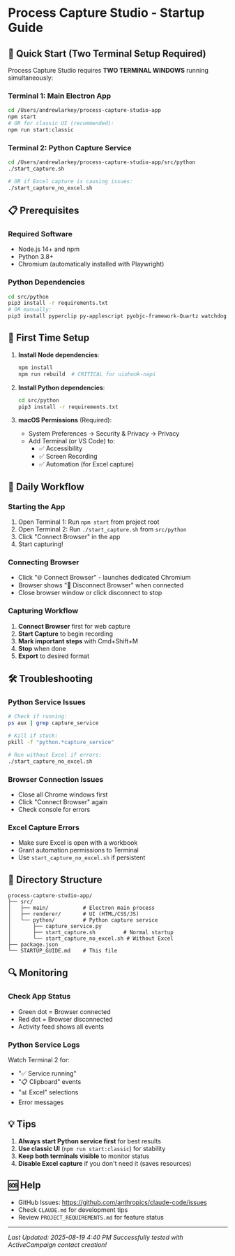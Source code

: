 # Process Capture Studio - Startup Guide

## 🚀 Quick Start (Two Terminal Setup Required)

Process Capture Studio requires **TWO TERMINAL WINDOWS** running simultaneously:

### Terminal 1: Main Electron App
```bash
cd /Users/andrewlarkey/process-capture-studio-app
npm start
# OR for classic UI (recommended):
npm run start:classic
```

### Terminal 2: Python Capture Service
```bash
cd /Users/andrewlarkey/process-capture-studio-app/src/python
./start_capture.sh

# OR if Excel capture is causing issues:
./start_capture_no_excel.sh
```

## 📋 Prerequisites

### Required Software
- Node.js 14+ and npm
- Python 3.8+
- Chromium (automatically installed with Playwright)

### Python Dependencies
```bash
cd src/python
pip3 install -r requirements.txt
# OR manually:
pip3 install pyperclip py-applescript pyobjc-framework-Quartz watchdog websockets
```

## 🎯 First Time Setup

1. **Install Node dependencies**:
   ```bash
   npm install
   npm run rebuild  # CRITICAL for uiohook-napi
   ```

2. **Install Python dependencies**:
   ```bash
   cd src/python
   pip3 install -r requirements.txt
   ```

3. **macOS Permissions** (Required):
   - System Preferences → Security & Privacy → Privacy
   - Add Terminal (or VS Code) to:
     - ✅ Accessibility
     - ✅ Screen Recording
     - ✅ Automation (for Excel capture)

## 🔄 Daily Workflow

### Starting the App
1. Open Terminal 1: Run `npm start` from project root
2. Open Terminal 2: Run `./start_capture.sh` from `src/python`
3. Click "Connect Browser" in the app
4. Start capturing!

### Connecting Browser
- Click "🌐 Connect Browser" - launches dedicated Chromium
- Browser shows "🔌 Disconnect Browser" when connected
- Close browser window or click disconnect to stop

### Capturing Workflow
1. **Connect Browser** first for web capture
2. **Start Capture** to begin recording
3. **Mark important steps** with Cmd+Shift+M
4. **Stop** when done
5. **Export** to desired format

## 🛠️ Troubleshooting

### Python Service Issues
```bash
# Check if running:
ps aux | grep capture_service

# Kill if stuck:
pkill -f "python.*capture_service"

# Run without Excel if errors:
./start_capture_no_excel.sh
```

### Browser Connection Issues
- Close all Chrome windows first
- Click "Connect Browser" again
- Check console for errors

### Excel Capture Errors
- Make sure Excel is open with a workbook
- Grant automation permissions to Terminal
- Use `start_capture_no_excel.sh` if persistent

## 📁 Directory Structure
```
process-capture-studio-app/
├── src/
│   ├── main/           # Electron main process
│   ├── renderer/       # UI (HTML/CSS/JS)
│   └── python/         # Python capture service
│       ├── capture_service.py
│       ├── start_capture.sh         # Normal startup
│       └── start_capture_no_excel.sh # Without Excel
├── package.json
└── STARTUP_GUIDE.md    # This file
```

## 🔍 Monitoring

### Check App Status
- Green dot = Browser connected
- Red dot = Browser disconnected
- Activity feed shows all events

### Python Service Logs
Watch Terminal 2 for:
- "✅ Service running"
- "📋 Clipboard" events
- "📊 Excel" selections
- Error messages

## 💡 Tips

1. **Always start Python service first** for best results
2. **Use classic UI** (`npm run start:classic`) for stability
3. **Keep both terminals visible** to monitor status
4. **Disable Excel capture** if you don't need it (saves resources)

## 🆘 Help

- GitHub Issues: https://github.com/anthropics/claude-code/issues
- Check `CLAUDE.md` for development tips
- Review `PROJECT_REQUIREMENTS.md` for feature status

---

*Last Updated: 2025-08-19 4:40 PM*
*Successfully tested with ActiveCampaign contact creation!*